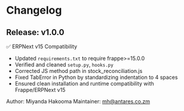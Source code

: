 # Changelog

Release: v1.0.0
--------------------------
✅ ERPNext v15 Compatibility
- Updated `requirements.txt` to require frappe>=15.0.0
- Verified and cleaned `setup.py`, `hooks.py`
- Corrected JS method path in stock_reconciliation.js
- Fixed TabError in Python by standardizing indentation to 4 spaces
- Ensured clean installation and runtime compatibility with Frappe/ERPNext v15

Author: Miyanda Hakooma
Maintainer: mh@antares.co.zm
